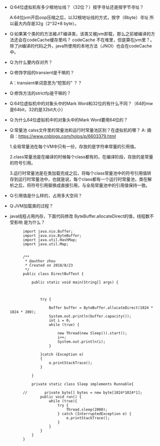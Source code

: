 
* Q:64位虚拟机有多少根地址线？（32位？）按字寻址还是按字节寻址？

   A:64位jvm开启oop压缩之后，以32根地址线的方式，按字（8byte）寻址 所以最大内存是32g（2^32*8 byte）。

* Q:如果某个类的的方法被JIT编译类，该类又被jvm卸载，那么之前被编译的方法还会在codeCache缓存里吗？
codeCache 不在堆里，但是算在jvm里？。除了jit编译的代码之外，java所使用的本地方法（JNOI）也会在codeCache中。

* Q:为什么要内存对齐？


* Q:修饰字段的transient是干嘛的？

  A：transient单词意思为“短暂的” ？？


* Q:修饰方法的strictfp是干嘛的？

* Q:64位虚拟机中的对象头中的Mark Word和32位的有什么不同？（64的mw是64bit，32的是32bit大小） 

* Q:为什么64位虚拟机中的对象头中的Mark Word要用64位的？ 

* Q:常量池 calss文件里的常量池和运行时常量池区别？在虚拟机的哪？
  A:    摘自：https://www.cnblogs.com/holos/p/6603379.html            
  
    1.全局常量池在每个VM中只有一份，存放的是字符串常量的引用值。
    
    2.class常量池是在编译的时候每个class都有的，在编译阶段，存放的是常量的符号引用。
    
    3.运行时常量池是在类加载完成之后，将每个class常量池中的符号引用值转存到运行时常量池中，也就是说，每个class都有一个运行时常量池，类在解析之后，将符号引用替换成直接引用，与全局常量池中的引用值保持一致。
    
* Q:引用值是什么样的，占用多大空间？

* Q:JVM加载类的过程？



* java线程占用内存，下面代码修改 ByteBuffer.allocateDirect的值，线程数不受影响 是为什么？

            import java.nio.Buffer;
            import java.nio.ByteBuffer;
            import java.util.HashMap;
            import java.util.Map;
            
            
            /**
             * @author zhou
             * Created on 2018/8/23
             */
            public class DirectBufTest {
            
                public static void main(String[] args) {
            
            
            
                    try {
            
                        Buffer buffer = ByteBuffer.allocateDirect(1024 * 1024 * 200);
                        System.out.println(buffer.capacity());
                        int i = 0;
                        while (true) {
            
                            new Thread(new Sleep()).start();
                            i++;
                            System.out.println(i);
                        }
            
                    }catch (Exception e)
                    {
                        e.printStackTrace();
                    }
            
                }
            
                private static class Sleep implements Runnable{
            
            //        private byte[] bytes = new byte[1024*1024*1];
                    public void run() {
                        while (true){
                            try {
                                Thread.sleep(2000);
                            } catch (InterruptedException e) {
                                e.printStackTrace();
                            }
                        }
                    }
                }
            }


